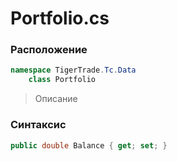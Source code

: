 
# Portfolio.cs
### Расположение
```csharp
namespace TigerTrade.Tc.Data  
    class Portfolio
```

> Описание

### Синтаксис
```csharp
public double Balance { get; set; }
```
